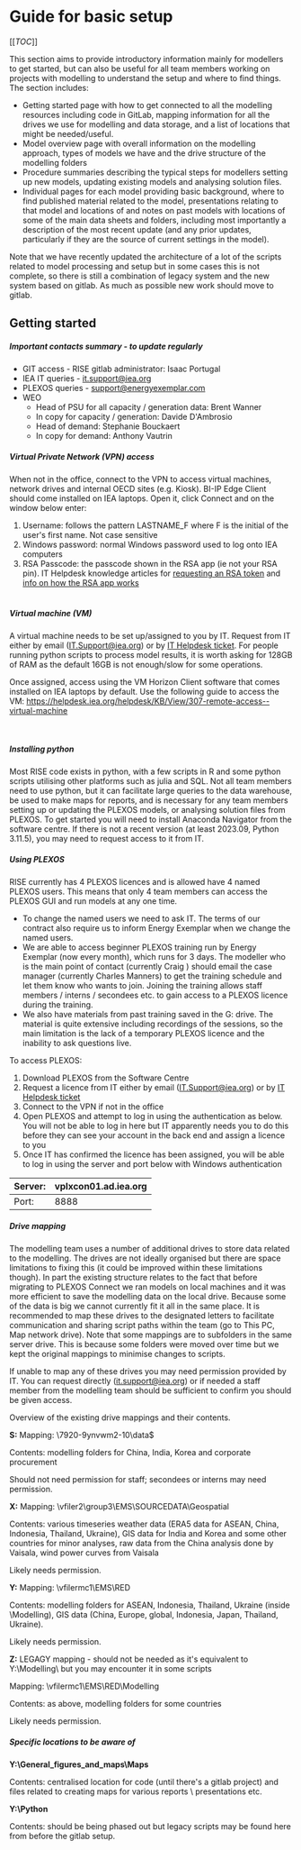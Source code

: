 # **Guide for basic setup** 

[[_TOC_]]

This section aims to provide introductory information mainly for modellers to get started, but can also be useful for all team members working on projects with modelling to understand the setup and where to find things. The section includes:

- Getting started page with how to get connected to all the modelling resources including code in GitLab, mapping information for all the drives we use for modelling and data storage, and a list of locations that might be needed/useful.
- Model overview page with overall information on the modelling approach, types of models we have and the drive structure of the modelling folders
- Procedure summaries describing the typical steps for modellers setting up new models, updating existing models and analysing solution files.
- Individual pages for each model providing basic background, where to find published material related to the model, presentations relating to that model and locations of and notes on past models with locations of some of the main data sheets and folders, including most importantly a description of the most recent update (and any prior updates, particularly if they are the source of current settings in the model).

Note that we have recently updated the architecture of a lot of the scripts related to model processing and setup but in some cases this is not complete, so there is still a combination of legacy system and the new system based on gitlab. As much as possible new work should move to gitlab.

## **Getting started**

##### **Important contacts summary - to update regularly**

- GIT access - RISE gitlab administrator: Isaac Portugal
- IEA IT queries - it.support@iea.org
- PLEXOS queries - support@energyexemplar.com
- WEO
  - Head of PSU for all capacity / generation data: Brent Wanner
  - In copy for capacity / generation: Davide D'Ambrosio
  - Head of demand: Stephanie Bouckaert
  - In copy for demand: Anthony Vautrin

##### **Virtual Private Network (VPN) access**

When not in the office, connect to the VPN to access virtual machines, network drives and internal OECD sites (e.g. Kiosk). BI-IP Edge Client should come installed on IEA laptops. Open it, click Connect and on the window below enter:

1. Username: follows the pattern LASTNAME_F where F is the initial of the user's first name. Not case sensitive
2. Windows password: normal Windows password used to log onto IEA computers
3. RSA Passcode: the passcode shown in the RSA app (ie not your RSA pin). IT Helpdesk knowledge articles for [requesting an RSA token](https://helpdesk.iea.org/helpdesk/KB/View/2326-rsa-securid--request-a-token) and [info on how the RSA app works](https://helpdesk.iea.org/helpdesk/KB/View/679-rsa-securid--modern-token)\
    

##### **Virtual machine (VM)**

A virtual machine needs to be set up/assigned to you by IT. Request from IT either by email (IT.Support@iea.org) or by [IT Helpdesk ticket](https://helpdesk.iea.org/helpdesk/). For people running python scripts to process model results, it is worth asking for 128GB of RAM as the default 16GB is not enough/slow for some operations.

Once assigned, access using the VM Horizon Client software that comes installed on IEA laptops by default. Use the following guide to access the VM: https://helpdesk.iea.org/helpdesk/KB/View/307-remote-access--virtual-machine

 

##### **Installing python**

Most RISE code exists in python, with a few scripts in R and some python scripts utilising other platforms such as julia and SQL. Not all team members need to use python, but it can facilitate large queries to the data warehouse, be used to make maps for reports, and is necessary for any team members setting up or updating the PLEXOS models, or analysing solution files from PLEXOS. To get started you will need to install Anaconda Navigator from the software centre. If there is not a recent version (at least 2023.09, Python 3.11.5), you may need to request access to it from IT.

##### **Using PLEXOS**

RISE currently has 4 PLEXOS licences and is allowed have 4 named PLEXOS users. This means that only 4 team members can access the PLEXOS GUI and run models at any one time.

- To change the named users we need to ask IT. The terms of our contract also require us to inform Energy Exemplar when we change the named users.
- We are able to access beginner PLEXOS training run by Energy Exemplar (now every month), which runs for 3 days. The modeller who is the main point of contact (currently Craig ) should email the case manager (currently Charles Manners) to get the training schedule and let them know who wants to join. Joining the training allows staff members / interns / secondees etc. to gain access to a PLEXOS licence during the training.
- We also have materials from past training saved in the G: drive. The material is quite extensive including recordings of the sessions, so the main limitation is the lack of a temporary PLEXOS licence and the inability to ask questions live.

To access PLEXOS:

1. Download PLEXOS from the Software Centre
2. Request a licence from IT either by email (IT.Support@iea.org) or by [IT Helpdesk ticket](https://helpdesk.iea.org/helpdesk/)
3. Connect to the VPN if not in the office
4. Open PLEXOS and attempt to log in using the authentication as below. You will not be able to log in here but IT apparently needs you to do this before they can see your account in the back end and assign a licence to you
5. Once IT has confirmed the licence has been assigned, you will be able to log in using the server and port below with Windows authentication

| Server: | vplxcon01.ad.iea.org |
|---------|----------------------|
| Port: | 8888 |

##### **Drive mapping**

The modelling team uses a number of additional drives to store data related to the modelling. The drives are not ideally organised but there are space limitations to fixing this (it could be improved within these limitations though). In part the existing structure relates to the fact that before migrating to PLEXOS Connect we ran models on local machines and it was more efficient to save the modelling data on the local drive. Because some of the data is big we cannot currently fit it all in the same place. It is recommended to map these drives to the designated letters to facilitate communication and sharing script paths within the team (go to This PC, Map network drive). Note that some mappings are to subfolders in the same server drive. This is because some folders were moved over time but we kept the original mappings to minimise changes to scripts.

If unable to map any of these drives you may need permission provided by IT. You can request directly (it.support@iea.org) or if needed a staff member from the modelling team should be sufficient to confirm you should be given access.

Overview of the existing drive mappings and their contents.

**S:** Mapping: \\7920-9ynvwm2-10\\data$

Contents: modelling folders for China, India, Korea and corporate procurement

Should not need permission for staff; secondees or interns may need permission.

**X:** Mapping: \\vfiler2\\group3\\EMS\\SOURCEDATA\\Geospatial

Contents: various timeseries weather data (ERA5 data for ASEAN, China, Indonesia, Thailand, Ukraine), GIS data for India and Korea and some other countries for minor analyses, raw data from the China analysis done by Vaisala, wind power curves from Vaisala

Likely needs permission.

**Y:** Mapping: \\vfilermc1\\EMS\\RED

Contents: modelling folders for ASEAN, Indonesia, Thailand, Ukraine (inside \\Modelling), GIS data (China, Europe, global, Indonesia, Japan, Thailand, Ukraine).

Likely needs permission.

**Z:** LEGAGY mapping - should not be needed as it's equivalent to Y:\\Modelling\\ but you may encounter it in some scripts

Mapping: \\vfilermc1\\EMS\\RED\\Modelling

Contents: as above, modelling folders for some countries

Likely needs permission.

##### **Specific locations to be aware of**

**Y:\\General_figures_and_maps\\Maps**

Contents: centralised location for code (until there's a gitlab project) and files related to creating maps for various reports \\ presentations etc.

**Y:\\Python**

Contents: should be being phased out but legacy scripts may be found here from before the gitlab setup.

 